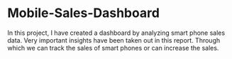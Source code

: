 # Mobile-Sales-Dashboard

In this project, I have created a dashboard by analyzing smart phone sales data. Very important insights have been taken out in this report. Through which we can track the sales of smart phones or can increase the sales.



